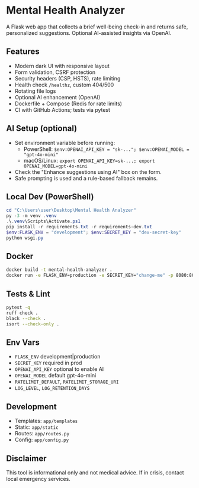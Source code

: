 # Mental Health Analyzer

A Flask web app that collects a brief well-being check-in and returns safe, personalized suggestions. Optional AI-assisted insights via OpenAI.

## Features
- Modern dark UI with responsive layout
- Form validation, CSRF protection
- Security headers (CSP, HSTS), rate limiting
- Health check `/healthz`, custom 404/500
- Rotating file logs
- Optional AI enhancement (OpenAI)
- Dockerfile + Compose (Redis for rate limits)
- CI with GitHub Actions; tests via pytest

## AI Setup (optional)
- Set environment variable before running:
  - PowerShell: `$env:OPENAI_API_KEY = "sk-..."; $env:OPENAI_MODEL = "gpt-4o-mini"`
  - macOS/Linux: `export OPENAI_API_KEY=sk-...; export OPENAI_MODEL=gpt-4o-mini`
- Check the "Enhance suggestions using AI" box on the form.
- Safe prompting is used and a rule-based fallback remains.

## Local Dev (PowerShell)
```powershell
cd "C:\Users\user\Desktop\Mental Health Analyzer"
py -3 -m venv .venv
.\.venv\Scripts\Activate.ps1
pip install -r requirements.txt -r requirements-dev.txt
$env:FLASK_ENV = "development"; $env:SECRET_KEY = "dev-secret-key"
python wsgi.py
```

## Docker
```bash
docker build -t mental-health-analyzer .
docker run -e FLASK_ENV=production -e SECRET_KEY="change-me" -p 8080:8080 mental-health-analyzer
```

## Tests & Lint
```bash
pytest -q
ruff check .
black --check .
isort --check-only .
```

## Env Vars
- `FLASK_ENV` development|production
- `SECRET_KEY` required in prod
- `OPENAI_API_KEY` optional to enable AI
- `OPENAI_MODEL` default gpt-4o-mini
- `RATELIMIT_DEFAULT`, `RATELIMIT_STORAGE_URI`
- `LOG_LEVEL`, `LOG_RETENTION_DAYS`

## Development
- Templates: `app/templates`
- Static: `app/static`
- Routes: `app/routes.py`
- Config: `app/config.py`

## Disclaimer
This tool is informational only and not medical advice. If in crisis, contact local emergency services.
